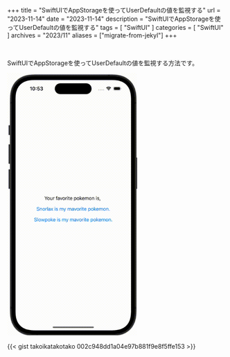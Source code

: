 +++
title = "SwiftUIでAppStorageを使ってUserDefaultの値を監視する"
url = "2023-11-14"
date = "2023-11-14"
description = "SwiftUIでAppStorageを使ってUserDefaultの値を監視する"
tags = [
  "SwiftUI"
]
categories = [
  "SwiftUI"
]
archives = "2023/11"
aliases = ["migrate-from-jekyl"]
+++

<br>

SwiftUIでAppStorageを使ってUserDefaultの値を監視する方法です。

<img src="2023-11-14.gif" width="300px" alt="SwiftUIでAppStorageを使ってUserDefaultの値を監視する">

{{< gist takoikatakotako 002c948dd1a04e97b881f9e8f5ffe153 >}}
